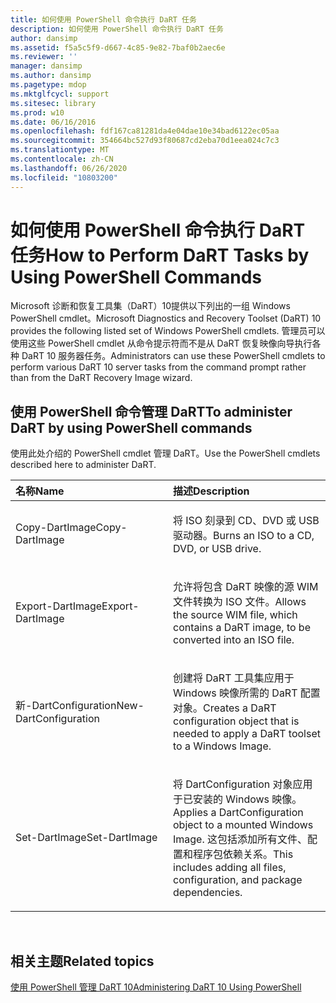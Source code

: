```yaml
---
title: 如何使用 PowerShell 命令执行 DaRT 任务
description: 如何使用 PowerShell 命令执行 DaRT 任务
author: dansimp
ms.assetid: f5a5c5f9-d667-4c85-9e82-7baf0b2aec6e
ms.reviewer: ''
manager: dansimp
ms.author: dansimp
ms.pagetype: mdop
ms.mktglfcycl: support
ms.sitesec: library
ms.prod: w10
ms.date: 06/16/2016
ms.openlocfilehash: fdf167ca81281da4e04dae10e34bad6122ec05aa
ms.sourcegitcommit: 354664bc527d93f80687cd2eba70d1eea024c7c3
ms.translationtype: MT
ms.contentlocale: zh-CN
ms.lasthandoff: 06/26/2020
ms.locfileid: "10803200"
---
```

# <span data-ttu-id="4b19b-103">如何使用 PowerShell 命令执行 DaRT 任务</span><span class="sxs-lookup"><span data-stu-id="4b19b-103">How to Perform DaRT Tasks by Using PowerShell Commands</span></span>


<span data-ttu-id="4b19b-104">Microsoft 诊断和恢复工具集（DaRT）10提供以下列出的一组 Windows PowerShell cmdlet。</span><span class="sxs-lookup"><span data-stu-id="4b19b-104">Microsoft Diagnostics and Recovery Toolset (DaRT) 10 provides the following listed set of Windows PowerShell cmdlets.</span></span> <span data-ttu-id="4b19b-105">管理员可以使用这些 PowerShell cmdlet 从命令提示符而不是从 DaRT 恢复映像向导执行各种 DaRT 10 服务器任务。</span><span class="sxs-lookup"><span data-stu-id="4b19b-105">Administrators can use these PowerShell cmdlets to perform various DaRT 10 server tasks from the command prompt rather than from the DaRT Recovery Image wizard.</span></span>

## <span data-ttu-id="4b19b-106">使用 PowerShell 命令管理 DaRT</span><span class="sxs-lookup"><span data-stu-id="4b19b-106">To administer DaRT by using PowerShell commands</span></span>


<span data-ttu-id="4b19b-107">使用此处介绍的 PowerShell cmdlet 管理 DaRT。</span><span class="sxs-lookup"><span data-stu-id="4b19b-107">Use the PowerShell cmdlets described here to administer DaRT.</span></span>

<table>
<colgroup>
<col width="50%" />
<col width="50%" />
</colgroup>
<thead>
<tr class="header">
<th align="left"><span data-ttu-id="4b19b-108">名称</span><span class="sxs-lookup"><span data-stu-id="4b19b-108">Name</span></span></th>
<th align="left"><span data-ttu-id="4b19b-109">描述</span><span class="sxs-lookup"><span data-stu-id="4b19b-109">Description</span></span></th>
</tr>
</thead>
<tbody>
<tr class="odd">
<td align="left"><p><span data-ttu-id="4b19b-110">Copy-DartImage</span><span class="sxs-lookup"><span data-stu-id="4b19b-110">Copy-DartImage</span></span></p></td>
<td align="left"><p><span data-ttu-id="4b19b-111">将 ISO 刻录到 CD、DVD 或 USB 驱动器。</span><span class="sxs-lookup"><span data-stu-id="4b19b-111">Burns an ISO to a CD, DVD, or USB drive.</span></span></p></td>
</tr>
<tr class="even">
<td align="left"><p><span data-ttu-id="4b19b-112">Export-DartImage</span><span class="sxs-lookup"><span data-stu-id="4b19b-112">Export-DartImage</span></span></p></td>
<td align="left"><p><span data-ttu-id="4b19b-113">允许将包含 DaRT 映像的源 WIM 文件转换为 ISO 文件。</span><span class="sxs-lookup"><span data-stu-id="4b19b-113">Allows the source WIM file, which contains a DaRT image, to be converted into an ISO file.</span></span></p></td>
</tr>
<tr class="odd">
<td align="left"><p><span data-ttu-id="4b19b-114">新-DartConfiguration</span><span class="sxs-lookup"><span data-stu-id="4b19b-114">New-DartConfiguration</span></span></p></td>
<td align="left"><p><span data-ttu-id="4b19b-115">创建将 DaRT 工具集应用于 Windows 映像所需的 DaRT 配置对象。</span><span class="sxs-lookup"><span data-stu-id="4b19b-115">Creates a DaRT configuration object that is needed to apply a DaRT toolset to a Windows Image.</span></span></p></td>
</tr>
<tr class="even">
<td align="left"><p><span data-ttu-id="4b19b-116">Set-DartImage</span><span class="sxs-lookup"><span data-stu-id="4b19b-116">Set-DartImage</span></span></p></td>
<td align="left"><p><span data-ttu-id="4b19b-117">将 DartConfiguration 对象应用于已安装的 Windows 映像。</span><span class="sxs-lookup"><span data-stu-id="4b19b-117">Applies a DartConfiguration object to a mounted Windows Image.</span></span> <span data-ttu-id="4b19b-118">这包括添加所有文件、配置和程序包依赖关系。</span><span class="sxs-lookup"><span data-stu-id="4b19b-118">This includes adding all files, configuration, and package dependencies.</span></span></p></td>
</tr>
</tbody>
</table>

 

## <span data-ttu-id="4b19b-119">相关主题</span><span class="sxs-lookup"><span data-stu-id="4b19b-119">Related topics</span></span>


[<span data-ttu-id="4b19b-120">使用 PowerShell 管理 DaRT 10</span><span class="sxs-lookup"><span data-stu-id="4b19b-120">Administering DaRT 10 Using PowerShell</span></span>](administering-dart-10-using-powershell.md)

 

 





